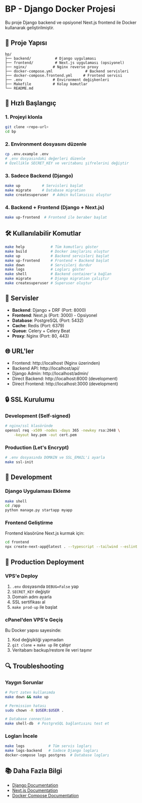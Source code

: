 # BP - Django Docker Projesi

Bu proje Django backend ve opsiyonel Next.js frontend ile Docker kullanarak geliştirilmiştir.

## 📁 Proje Yapısı

```
bp/
├── backend/           # Django uygulaması
├── frontend/          # Next.js uygulaması (opsiyonel)
├── nginx/            # Nginx reverse proxy
├── docker-compose.yml               # Backend servisleri
├── docker-compose.frontend.yml     # Frontend servisi
├── .env              # Environment değişkenleri
├── Makefile          # Kolay komutlar
└── README.md
```

## 🚀 Hızlı Başlangıç

### 1. Projeyi klonla
```bash
git clone <repo-url>
cd bp
```

### 2. Environment dosyasını düzenle
```bash
cp .env.example .env
# .env dosyasındaki değerleri düzenle
# Özellikle SECRET_KEY ve veritabanı şifrelerini değiştir
```

### 3. Sadece Backend (Django)
```bash
make up          # Servisleri başlat
make migrate     # Database migration
make createsuperuser  # Admin kullanıcısı oluştur
```

### 4. Backend + Frontend (Django + Next.js)
```bash
make up-frontend  # Frontend ile beraber başlat
```

## 🛠 Kullanılabilir Komutlar

```bash
make help            # Tüm komutları göster
make build           # Docker imajlarını oluştur
make up              # Backend servisleri başlat
make up-frontend     # Frontend + Backend başlat
make down            # Servisleri durdur
make logs            # Logları göster
make shell           # Backend container'a bağlan
make migrate         # Django migration çalıştır
make createsuperuser # Superuser oluştur
```

## 🔧 Servisler

- **Backend**: Django + DRF (Port: 8000)
- **Frontend**: Next.js (Port: 3000) - Opsiyonel
- **Database**: PostgreSQL (Port: 5432)
- **Cache**: Redis (Port: 6379)
- **Queue**: Celery + Celery Beat
- **Proxy**: Nginx (Port: 80, 443)

## 🌐 URL'ler

- Frontend: http://localhost (Nginx üzerinden)
- Backend API: http://localhost/api/
- Django Admin: http://localhost/admin/
- Direct Backend: http://localhost:8000 (development)
- Direct Frontend: http://localhost:3000 (development)

## 🔒 SSL Kurulumu

### Development (Self-signed)
```bash
# nginx/ssl klasöründe
openssl req -x509 -nodes -days 365 -newkey rsa:2048 \
    -keyout key.pem -out cert.pem
```

### Production (Let's Encrypt)
```bash
# .env dosyasında DOMAIN ve SSL_EMAIL'i ayarla
make ssl-init
```

## 📝 Development

### Django Uygulaması Ekleme
```bash
make shell
cd /app
python manage.py startapp myapp
```

### Frontend Geliştirme
Frontend klasörüne Next.js kurmak için:
```bash
cd frontend
npx create-next-app@latest . --typescript --tailwind --eslint
```

## 🚀 Production Deployment

### VPS'e Deploy
1. `.env` dosyasında `DEBUG=False` yap
2. `SECRET_KEY` değiştir
3. Domain adını ayarla
4. SSL sertifikası al
5. `make prod-up` ile başlat

### cPanel'den VPS'e Geçiş
Bu Docker yapısı sayesinde:
1. Kod değişikliği yapmadan
2. `git clone` + `make up` ile çalışır
3. Veritabanı backup/restore ile veri taşınır

## 🔍 Troubleshooting

### Yaygın Sorunlar
```bash
# Port zaten kullanımda
make down && make up

# Permission hatası
sudo chown -R $USER:$USER .

# Database connection
make shell-db  # PostgreSQL bağlantısını test et
```

### Logları İncele
```bash
make logs           # Tüm servis logları
make logs-backend   # Sadece Django logları
docker-compose logs postgres  # Database logları
```

## 📚 Daha Fazla Bilgi

- [Django Documentation](https://docs.djangoproject.com/)
- [Next.js Documentation](https://nextjs.org/docs)
- [Docker Compose Documentation](https://docs.docker.com/compose/)
